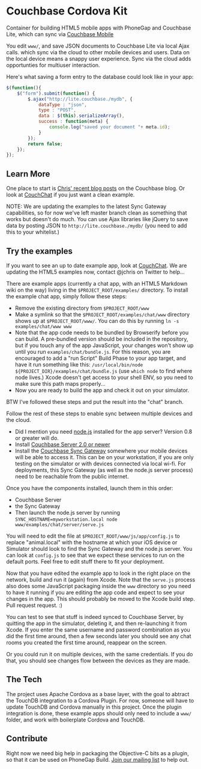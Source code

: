Couchbase Cordova Kit
========

Container for building HTML5 mobile apps with PhoneGap and Couchbase Lite, which can sync via [Couchbase Mobile](https://github.com/couchbaselabs/mobile)

You edit `www/`,  and save JSON documents to Couchbase Lite via local Ajax calls. which sync via the cloud to other mobile devices and users. Data on the local device means a snappy user experience. Sync via the cloud adds opportunties for multiuser interaction.

Here's what saving a form entry to the database could look like in your app:

```javascript
$(function(){
	$("form").submit(function() {
		$.ajax("http://lite.couchbase./mydb", {
			dataType : "json",
			type : "POST",
			data : $(this).serializeArray(),
			success : function(meta) {
				console.log("saved your document "+ meta.id);
			}
		});
		return false;
	});
});
```

## Learn More

One place to start is [Chris' recent blog posts](http://blog.couchbase.com/j) on the Couchbase blog. Or look at [CouchChat](https://github.com/couchbaselabs/CouchChat-iOS) if you just want a clean example.

NOTE: We are updating the examples to the latest Sync Gateway capabilities, so for now we've left master branch clean as something that works but doesn't do much. You can use Ajax libraries like jQuery to save data by posting JSON to `http://lite.couchbase./mydb/` (you need to add this to your whitelist.)

## Try the examples

If you want to see an up to date example app, look at [CouchChat](https://github.com/couchbaselabs/CouchChat-iOS). We are updating the HTML5 examples now, contact @jchris on Twitter to help...

There are example apps (currently a chat app, with an HTML5 Markdown wiki on the way) living in the `$PROJECT_ROOT/examples/` directory. To install the example chat app, simply follow these steps:

* Remove the existing directory from `$PROJECT_ROOT/www`
* Make a symlink so that the `$PROJECT_ROOT/examples/chat/www` directory shows up at `$PROJECT_ROOT/www/`. You can do this by running `ln -s examples/chat/www www`
* Note that the app code needs to be bundled by Browserify before you can build. A pre-bundled version should be included in the repository, but if you touch any of the app JavaScript, your changes won't show up until you run `examples/chat/bundle.js`. For this reason, you are encouraged to add a "run Script" Build Phase to your app target, and have it run something like this: `/usr/local/bin/node ${PROJECT_DIR}/examples/chat/bundle.js` (use `which node` to find where node lives.) Xcode doesn't get access to your shell ENV, so you need to make sure this path maps properly...
* Now you are ready to build the app and check it out on your simulator.

BTW I've followed these steps and put the result into the "chat" branch.

Follow the rest of these steps to enable sync between multiple devices and the cloud.

* Did I mention you need [node.js](http://nodejs.org/) installed for the app server? Version 0.8 or greater will do.
* Install [Couchbase Server 2.0 or newer](http://www.couchbase.com/couchbase-server/overview)
* Install the [Couchbase Sync Gateway](https://github.com/couchbaselabs/sync_gateway) somewhere your mobile devices will be able to access it. This can be on your workstation, if you are only testing on the simulator or with devices connected via local wi-fi. For deployments, this Sync Gateway (as well as the node.js server process) need to be reachable from the public internet.

Once you have the components installed, launch them in this order:

* Couchbase Server
* the Sync Gateway
* Then launch the node.js server by running `SYNC_HOSTNAME=myworkstation.local node www/examples/chat/server/serve.js`

You will need to edit the file at `$PROJECT_ROOT/www/js/app/config.js` to replace "animal.local" with the hostname at which your iOS device or Simulator should look to find the Sync Gateway and the node.js server. You can look at `config.js` to see that we expect these services to run on the default ports. Feel free to edit stuff there to fit your deployment.

Now that you have edited the example app to look in the right place on the network, build and run it (again) from Xcode. Note that the `serve.js` process also does some JavaScript packaging inside the `www` directory so you need to have it running if you are editing the app code and expect to see your changes in the app. This should probably be moved to the Xcode build step. Pull request request. :)

You can test to see that stuff is indeed synced to Couchbase Server, by quitting the app in the simulator, deleting it, and then re-launching it from Xcode. If you enter the same username and password combination as you did the first time around, then a few seconds later you should see any chat rooms you created the first time around, reappear on the screen.

Or you could run it on multiple devices, with the same credentials. If you do that, you should see changes flow between the devices as they are made.

## The Tech

The project uses Apache Cordova as a base layer, with the goal to abtract the TouchDB integration to a Cordova Plugin. For now, someone will have to update TouchDB and Cordova manually in this project. Once the plugin integration is done, these example apps should only need to include a `www/` folder, and work with boilerplate Cordova and TouchDB.


## Contribute

Right now we need big help in packaging the Objective-C bits as a plugin, so that it can be used on PhoneGap Build. [Join our mailing list](https://groups.google.com/forum/#!forum/mobile-couchbase) to help out.



